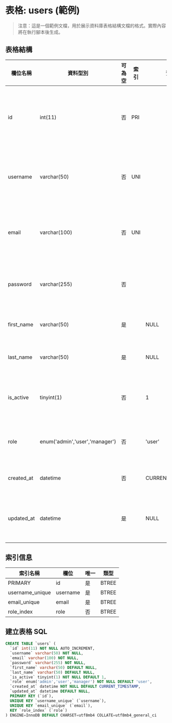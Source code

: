 # 表格: users (範例)

> 注意：這是一個範例文檔，用於展示資料庫表格結構文檔的格式。實際內容將在執行腳本後生成。

## 表格結構

| 欄位名稱   | 資料型別                       | 可為空 | 索引 | 預設值            | 備註             |
| ---------- | ------------------------------ | ------ | ---- | ----------------- | ---------------- |
| id         | int(11)                        | 否     | PRI  |                   | 使用者唯一識別碼 |
| username   | varchar(50)                    | 否     | UNI  |                   | 使用者登入名稱   |
| email      | varchar(100)                   | 否     | UNI  |                   | 使用者電子郵件   |
| password   | varchar(255)                   | 否     |      |                   | 加密後的密碼     |
| first_name | varchar(50)                    | 是     |      | NULL              | 使用者名         |
| last_name  | varchar(50)                    | 是     |      | NULL              | 使用者姓         |
| is_active  | tinyint(1)                     | 否     |      | 1                 | 帳號是否啟用     |
| role       | enum('admin','user','manager') | 否     |      | 'user'            | 使用者角色       |
| created_at | datetime                       | 否     |      | CURRENT_TIMESTAMP | 創建時間         |
| updated_at | datetime                       | 是     |      | NULL              | 最後更新時間     |

## 索引信息

| 索引名稱        | 欄位     | 唯一 | 類型  |
| --------------- | -------- | ---- | ----- |
| PRIMARY         | id       | 是   | BTREE |
| username_unique | username | 是   | BTREE |
| email_unique    | email    | 是   | BTREE |
| role_index      | role     | 否   | BTREE |

## 建立表格 SQL

```sql
CREATE TABLE `users` (
  `id` int(11) NOT NULL AUTO_INCREMENT,
  `username` varchar(50) NOT NULL,
  `email` varchar(100) NOT NULL,
  `password` varchar(255) NOT NULL,
  `first_name` varchar(50) DEFAULT NULL,
  `last_name` varchar(50) DEFAULT NULL,
  `is_active` tinyint(1) NOT NULL DEFAULT 1,
  `role` enum('admin','user','manager') NOT NULL DEFAULT 'user',
  `created_at` datetime NOT NULL DEFAULT CURRENT_TIMESTAMP,
  `updated_at` datetime DEFAULT NULL,
  PRIMARY KEY (`id`),
  UNIQUE KEY `username_unique` (`username`),
  UNIQUE KEY `email_unique` (`email`),
  KEY `role_index` (`role`)
) ENGINE=InnoDB DEFAULT CHARSET=utf8mb4 COLLATE=utf8mb4_general_ci
```

